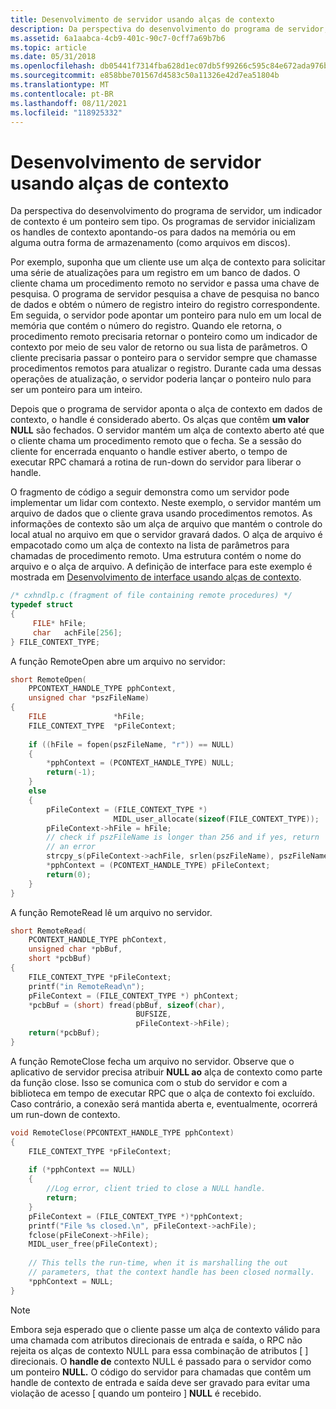 ```yaml
---
title: Desenvolvimento de servidor usando alças de contexto
description: Da perspectiva do desenvolvimento do programa de servidor, um indicador de contexto é um ponteiro sem tipo. Os programas de servidor inicializam os handles de contexto apontando-os para dados na memória ou em alguma outra forma de armazenamento (como arquivos em discos).
ms.assetid: 6a1aabca-4cb9-401c-90c7-0cff7a69b7b6
ms.topic: article
ms.date: 05/31/2018
ms.openlocfilehash: db05441f7314fba628d1ec07db5f99266c595c84e672ada976b38f7576ab5d1d
ms.sourcegitcommit: e858bbe701567d4583c50a11326e42d7ea51804b
ms.translationtype: MT
ms.contentlocale: pt-BR
ms.lasthandoff: 08/11/2021
ms.locfileid: "118925332"
---
```

# <a name="server-development-using-context-handles"></a>Desenvolvimento de servidor usando alças de contexto

Da perspectiva do desenvolvimento do programa de servidor, um indicador de contexto é um ponteiro sem tipo. Os programas de servidor inicializam os handles de contexto apontando-os para dados na memória ou em alguma outra forma de armazenamento (como arquivos em discos).

Por exemplo, suponha que um cliente use um alça de contexto para solicitar uma série de atualizações para um registro em um banco de dados. O cliente chama um procedimento remoto no servidor e passa uma chave de pesquisa. O programa de servidor pesquisa a chave de pesquisa no banco de dados e obtém o número de registro inteiro do registro correspondente. Em seguida, o servidor pode apontar um ponteiro para nulo em um local de memória que contém o número do registro. Quando ele retorna, o procedimento remoto precisaria retornar o ponteiro como um indicador de contexto por meio de seu valor de retorno ou sua lista de parâmetros. O cliente precisaria passar o ponteiro para o servidor sempre que chamasse procedimentos remotos para atualizar o registro. Durante cada uma dessas operações de atualização, o servidor poderia lançar o ponteiro nulo para ser um ponteiro para um inteiro.

Depois que o programa de servidor aponta o alça de contexto em dados de contexto, o handle é considerado aberto. Os alças que contêm **um valor NULL** são fechados. O servidor mantém um alça de contexto aberto até que o cliente chama um procedimento remoto que o fecha. Se a sessão do cliente for encerrada enquanto o handle estiver aberto, o tempo de executar RPC chamará a rotina de run-down do servidor para liberar o handle.

O fragmento de código a seguir demonstra como um servidor pode implementar um lidar com contexto. Neste exemplo, o servidor mantém um arquivo de dados que o cliente grava usando procedimentos remotos. As informações de contexto são um alça de arquivo que mantém o controle do local atual no arquivo em que o servidor gravará dados. O alça de arquivo é empacotado como um alça de contexto na lista de parâmetros para chamadas de procedimento remoto. Uma estrutura contém o nome do arquivo e o alça de arquivo. A definição de interface para este exemplo é mostrada em [Desenvolvimento de interface usando alças de contexto](interface-development-using-context-handles.md).


```C++
/* cxhndlp.c (fragment of file containing remote procedures) */
typedef struct 
{
     FILE* hFile;
     char   achFile[256];
} FILE_CONTEXT_TYPE;
```



A função RemoteOpen abre um arquivo no servidor:


```C++
short RemoteOpen(
    PPCONTEXT_HANDLE_TYPE pphContext,
    unsigned char *pszFileName)
{
    FILE               *hFile;
    FILE_CONTEXT_TYPE  *pFileContext;
 
    if ((hFile = fopen(pszFileName, "r")) == NULL) 
    {
        *pphContext = (PCONTEXT_HANDLE_TYPE) NULL;
        return(-1);
    }
    else 
    {
        pFileContext = (FILE_CONTEXT_TYPE *) 
                       MIDL_user_allocate(sizeof(FILE_CONTEXT_TYPE));
        pFileContext->hFile = hFile;
        // check if pszFileName is longer than 256 and if yes, return
        // an error
        strcpy_s(pFileContext->achFile, srlen(pszFileName), pszFileName);
        *pphContext = (PCONTEXT_HANDLE_TYPE) pFileContext;
        return(0);
    }
}
```



A função RemoteRead lê um arquivo no servidor.


```C++
short RemoteRead(
    PCONTEXT_HANDLE_TYPE phContext, 
    unsigned char *pbBuf, 
    short *pcbBuf) 
{ 
    FILE_CONTEXT_TYPE *pFileContext; 
    printf("in RemoteRead\n"); 
    pFileContext = (FILE_CONTEXT_TYPE *) phContext; 
    *pcbBuf = (short) fread(pbBuf, sizeof(char), 
                            BUFSIZE, 
                            pFileContext->hFile); 
    return(*pcbBuf); 
}
```



A função RemoteClose fecha um arquivo no servidor. Observe que o aplicativo de servidor precisa atribuir **NULL ao** alça de contexto como parte da função close. Isso se comunica com o stub do servidor e com a biblioteca em tempo de executar RPC que o alça de contexto foi excluído. Caso contrário, a conexão será mantida aberta e, eventualmente, ocorrerá um run-down de contexto.


```C++
void RemoteClose(PPCONTEXT_HANDLE_TYPE pphContext)
{
    FILE_CONTEXT_TYPE *pFileContext;
 
    if (*pphContext == NULL)
    {
        //Log error, client tried to close a NULL handle.
        return;
    }
    pFileContext = (FILE_CONTEXT_TYPE *)*pphContext;
    printf("File %s closed.\n", pFileContext->achFile);
    fclose(pFileConext->hFile);
    MIDL_user_free(pFileContext);
 
    // This tells the run-time, when it is marshalling the out 
    // parameters, that the context handle has been closed normally.
    *pphContext = NULL;
}
```



> [!Note]  
> Embora seja esperado que o cliente passe um alça de contexto válido para uma chamada com atributos direcionais de entrada e saída, o RPC não rejeita os alças de contexto NULL para essa combinação de atributos \[ \] direcionais.  O **handle de** contexto NULL é passado para o servidor como um ponteiro **NULL.** O código do servidor para chamadas que contêm um handle de contexto de entrada e saída deve ser gravado para evitar uma violação de acesso \[ quando um ponteiro \] **NULL** é recebido.

 

 

 




